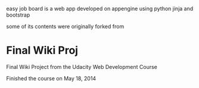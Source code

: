 easy job board is a web app developed on appengine using python jinja and bootstrap

some of its contents were originally forked from 

Final Wiki Proj
=============

Final Wiki Project from the Udacity Web Development Course

Finished the course on May 18, 2014
